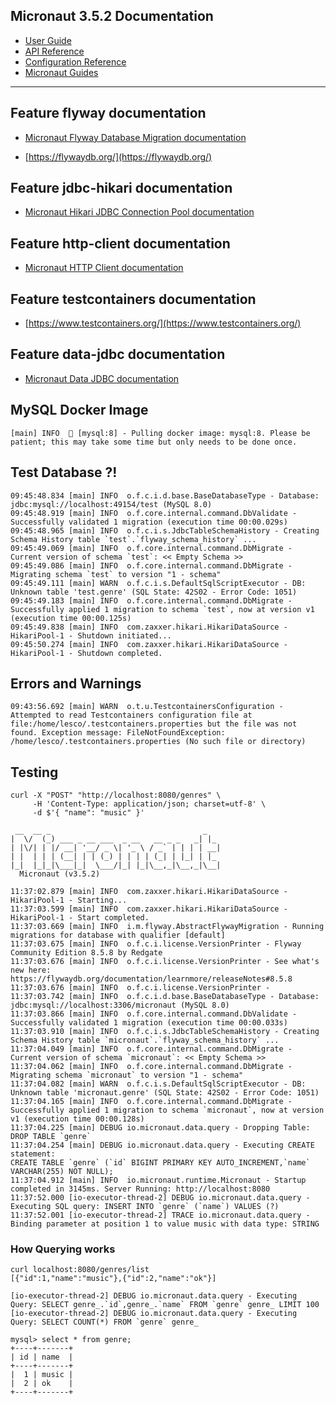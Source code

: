 ## Micronaut 3.5.2 Documentation

- [User Guide](https://docs.micronaut.io/3.5.2/guide/index.html)
- [API Reference](https://docs.micronaut.io/3.5.2/api/index.html)
- [Configuration Reference](https://docs.micronaut.io/3.5.2/guide/configurationreference.html)
- [Micronaut Guides](https://guides.micronaut.io/index.html)
---

## Feature flyway documentation

- [Micronaut Flyway Database Migration documentation](https://micronaut-projects.github.io/micronaut-flyway/latest/guide/index.html)

- [https://flywaydb.org/](https://flywaydb.org/)


## Feature jdbc-hikari documentation

- [Micronaut Hikari JDBC Connection Pool documentation](https://micronaut-projects.github.io/micronaut-sql/latest/guide/index.html#jdbc)


## Feature http-client documentation

- [Micronaut HTTP Client documentation](https://docs.micronaut.io/latest/guide/index.html#httpClient)


## Feature testcontainers documentation

- [https://www.testcontainers.org/](https://www.testcontainers.org/)


## Feature data-jdbc documentation

- [Micronaut Data JDBC documentation](https://micronaut-projects.github.io/micronaut-data/latest/guide/index.html#jdbc)


## MySQL Docker Image

```
[main] INFO  🐳 [mysql:8] - Pulling docker image: mysql:8. Please be patient; this may take some time but only needs to be done once.
```

## Test Database ?!

```
09:45:48.834 [main] INFO  o.f.c.i.d.base.BaseDatabaseType - Database: jdbc:mysql://localhost:49154/test (MySQL 8.0)
09:45:48.919 [main] INFO  o.f.core.internal.command.DbValidate - Successfully validated 1 migration (execution time 00:00.029s)
09:45:48.965 [main] INFO  o.f.c.i.s.JdbcTableSchemaHistory - Creating Schema History table `test`.`flyway_schema_history` ...
09:45:49.069 [main] INFO  o.f.core.internal.command.DbMigrate - Current version of schema `test`: << Empty Schema >>
09:45:49.086 [main] INFO  o.f.core.internal.command.DbMigrate - Migrating schema `test` to version "1 - schema"
09:45:49.111 [main] WARN  o.f.c.i.s.DefaultSqlScriptExecutor - DB: Unknown table 'test.genre' (SQL State: 42S02 - Error Code: 1051)
09:45:49.183 [main] INFO  o.f.core.internal.command.DbMigrate - Successfully applied 1 migration to schema `test`, now at version v1 (execution time 00:00.125s)
09:45:49.838 [main] INFO  com.zaxxer.hikari.HikariDataSource - HikariPool-1 - Shutdown initiated...
09:45:50.274 [main] INFO  com.zaxxer.hikari.HikariDataSource - HikariPool-1 - Shutdown completed.
```

## Errors and Warnings

```
09:43:56.692 [main] WARN  o.t.u.TestcontainersConfiguration - Attempted to read Testcontainers configuration file at file:/home/lesco/.testcontainers.properties but the file was not found. Exception message: FileNotFoundException: /home/lesco/.testcontainers.properties (No such file or directory)
```

## Testing

```
curl -X "POST" "http://localhost:8080/genres" \
     -H 'Content-Type: application/json; charset=utf-8' \
     -d $'{ "name": "music" }'
```


```
 __  __ _                                  _
|  \/  (_) ___ _ __ ___  _ __   __ _ _   _| |_
| |\/| | |/ __| '__/ _ \| '_ \ / _` | | | | __|
| |  | | | (__| | | (_) | | | | (_| | |_| | |_
|_|  |_|_|\___|_|  \___/|_| |_|\__,_|\__,_|\__|
  Micronaut (v3.5.2)

11:37:02.879 [main] INFO  com.zaxxer.hikari.HikariDataSource - HikariPool-1 - Starting...
11:37:03.599 [main] INFO  com.zaxxer.hikari.HikariDataSource - HikariPool-1 - Start completed.
11:37:03.669 [main] INFO  i.m.flyway.AbstractFlywayMigration - Running migrations for database with qualifier [default]
11:37:03.675 [main] INFO  o.f.c.i.license.VersionPrinter - Flyway Community Edition 8.5.8 by Redgate
11:37:03.676 [main] INFO  o.f.c.i.license.VersionPrinter - See what's new here: https://flywaydb.org/documentation/learnmore/releaseNotes#8.5.8
11:37:03.676 [main] INFO  o.f.c.i.license.VersionPrinter -
11:37:03.742 [main] INFO  o.f.c.i.d.base.BaseDatabaseType - Database: jdbc:mysql://localhost:3306/micronaut (MySQL 8.0)
11:37:03.866 [main] INFO  o.f.core.internal.command.DbValidate - Successfully validated 1 migration (execution time 00:00.033s)
11:37:03.910 [main] INFO  o.f.c.i.s.JdbcTableSchemaHistory - Creating Schema History table `micronaut`.`flyway_schema_history` ...
11:37:04.049 [main] INFO  o.f.core.internal.command.DbMigrate - Current version of schema `micronaut`: << Empty Schema >>
11:37:04.062 [main] INFO  o.f.core.internal.command.DbMigrate - Migrating schema `micronaut` to version "1 - schema"
11:37:04.082 [main] WARN  o.f.c.i.s.DefaultSqlScriptExecutor - DB: Unknown table 'micronaut.genre' (SQL State: 42S02 - Error Code: 1051)
11:37:04.165 [main] INFO  o.f.core.internal.command.DbMigrate - Successfully applied 1 migration to schema `micronaut`, now at version v1 (execution time 00:00.128s)
11:37:04.225 [main] DEBUG io.micronaut.data.query - Dropping Table:
DROP TABLE `genre`
11:37:04.254 [main] DEBUG io.micronaut.data.query - Executing CREATE statement:
CREATE TABLE `genre` (`id` BIGINT PRIMARY KEY AUTO_INCREMENT,`name` VARCHAR(255) NOT NULL);
11:37:04.912 [main] INFO  io.micronaut.runtime.Micronaut - Startup completed in 3145ms. Server Running: http://localhost:8080
11:37:52.000 [io-executor-thread-2] DEBUG io.micronaut.data.query - Executing SQL query: INSERT INTO `genre` (`name`) VALUES (?)
11:37:52.001 [io-executor-thread-2] TRACE io.micronaut.data.query - Binding parameter at position 1 to value music with data type: STRING
```

### How Querying works

```
curl localhost:8080/genres/list
[{"id":1,"name":"music"},{"id":2,"name":"ok"}]
```

```
[io-executor-thread-2] DEBUG io.micronaut.data.query - Executing Query: SELECT genre_.`id`,genre_.`name` FROM `genre` genre_ LIMIT 100
[io-executor-thread-2] DEBUG io.micronaut.data.query - Executing Query: SELECT COUNT(*) FROM `genre` genre_
```

```
mysql> select * from genre;
+----+-------+
| id | name  |
+----+-------+
|  1 | music |
|  2 | ok    |
+----+-------+
```

